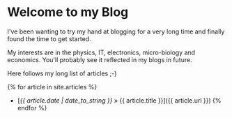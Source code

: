 # Welcome to my Blog

I've been wanting to try my hand at blogging for a very long time and
finally found the time to get started.

My interests are in the physics, IT, electronics, micro-biology and economics.
You'll probably see it reflected in my blogs in future.

Here follows my long list of articles ;-)

{% for article in site.articles %}
* [*{{ article.date | date_to_string }}* » {{ article.title }}]({{ article.url }})
{% endfor %}
